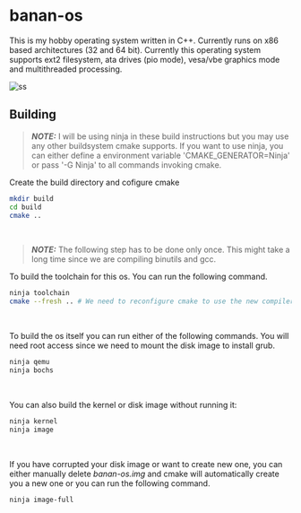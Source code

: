 # banan-os
This is my hobby operating system written in C++. Currently runs on x86 based architectures (32 and 64 bit). Currently this operating system supports ext2 filesystem, ata drives (pio mode), vesa/vbe graphics mode and multithreaded processing.

![ss](https://user-images.githubusercontent.com/68776844/230458915-a0c3f1b4-e747-401a-bc0c-07a62d18927c.png)

## Building
> **_NOTE:_** I will be using ninja in these build instructions but you may use any other buildsystem cmake supports. If you want to use ninja, you can either define a environment variable 'CMAKE_GENERATOR=Ninja' or pass '-G Ninja' to all commands invoking cmake.

Create the build directory and cofigure cmake
```sh
mkdir build
cd build
cmake ..
```

&nbsp;

> **_NOTE:_** The following step has to be done only once. This might take a long time since we are compiling binutils and gcc.

To build the toolchain for this os. You can run the following command.
```sh
ninja toolchain
cmake --fresh .. # We need to reconfigure cmake to use the new compiler
```

&nbsp;

To build the os itself you can run either of the following commands. You will need root access since we need to mount the disk image to install grub.
```sh
ninja qemu
ninja bochs
```

&nbsp;

You can also build the kernel or disk image without running it:
```sh
ninja kernel
ninja image
```

&nbsp;

If you have corrupted your disk image or want to create new one, you can either manually delete _banan-os.img_ and cmake will automatically create you a new one or you can run the following command.
```sh
ninja image-full
```
